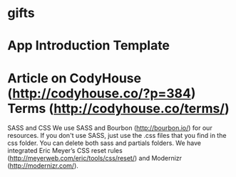 gifts
=====
App Introduction Template
=========
Article on CodyHouse (http://codyhouse.co/?p=384)
Terms (http://codyhouse.co/terms/)
=========
SASS and CSS
We use SASS and Bourbon (http://bourbon.io/) for our resources. If you don't use SASS, just use 
the .css files that you find in the css folder. You can delete both sass and partials folders.
We have integrated Eric Meyer’s CSS reset rules (http://meyerweb.com/eric/tools/css/reset/) and 
Modernizr (http://modernizr.com/).
